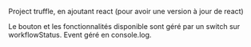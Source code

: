 Project truffle, en ajoutant react (pour avoir une version à jour de react)

Le bouton et les fonctionnalités disponible sont géré par un switch sur workflowStatus.
Event géré en console.log.
